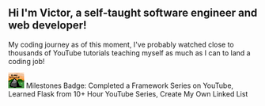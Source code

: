 ## Hi I'm Victor, a **self-taught software engineer and web developer**!

My coding journey as of this moment, I've probably watched close to thousands of YouTube tutorials teaching myself as much as I can to land a coding job!



![Milestone badge][logo] Milestones Badge: 
  Completed a Framework Series on YouTube, Learned Flask from 10+ Hour YouTube Series, Create My Own Linked List






[logo]: https://github.com/ghorus/ghorus/blob/main/milestone.png "Logo Title Text 2"


<!--
**ghorus/ghorus** is a ✨ _special_ ✨ repository because its `README.md` (this file) appears on your GitHub profile.

Here are some ideas to get you started:

- 🔭 I’m currently working on ...
- 🌱 I’m currently learning ...
- 👯 I’m looking to collaborate on ...

- ⚡ Fun fact: ...
-->
